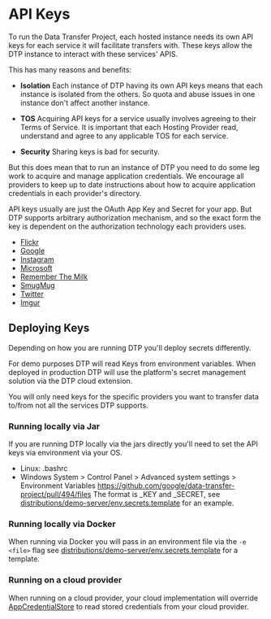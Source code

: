 # API Keys
To run the Data Transfer Project, each hosted instance needs its own API keys
for each service it will facilitate transfers with. These keys allow the
DTP instance to interact with these services' APIS.

This has many reasons and benefits:

 - **Isolation** Each instance of DTP having its own API keys means that each
   instance is isolated from the others.  So quota and abuse issues in one
   instance don't affect another instance.

 - **TOS** Acquiring API keys for a service usually involves agreeing to their
   Terms of Service.  It is important that each Hosting Provider read, understand
   and agree to any applicable TOS for each service.

 - **Security** Sharing keys is bad for security.

But this does mean that to run an instance of DTP you need to do some leg work
to acquire and manage application credentials.  We encourage all providers to
keep up to date instructions about how to acquire application credentials in
each provider's directory.

API keys usually are just the OAuth App Key and Secret for your app.  But DTP supports
arbitrary authorization mechanism, and so the exact form the key is dependent on the
authorization technology each providers uses.

 - [Flickr](../extensions/data-transfer/portability-data-transfer-flickr#keys--auth)
 - [Google](../extensions/data-transfer/portability-data-transfer-google#keys--auth)
 - [Instagram](../extensions/data-transfer/portability-data-transfer-instagram#keys--auth)
 - [Microsoft](../extensions/data-transfer/portability-data-transfer-microsoft#keys--auth)
 - [Remember The Milk](../extensions/data-transfer/portability-data-transfer-rememberthemilk#keys--auth)
 - [SmugMug](../extensions/data-transfer/portability-data-transfer-smugmug#keys--auth)
 - [Twitter](../extensions/data-transfer/portability-data-transfer-twitter#keys--auth)
 - [Imgur](../extensions/data-transfer/portability-data-transfer-imgur#keys--auth)


## Deploying Keys

Depending on how you are running DTP you'll deploy secrets differently.

For demo purposes DTP will read Keys from environment variables. When deployed in production
DTP will use the platform's secret management solution via the DTP cloud extension.

You will only need keys for the specific providers you want to transfer data to/from
not all the services DTP supports.

### Running locally via Jar

If you are running DTP locally via the jars directly you'll need to set the API keys
via environment via your OS.
  - Linux: .bashrc
  - Windows System > Control Panel > Advanced system settings > Environment Variables
 https://github.com/google/data-transfer-project/pull/494/files
 The format is <provider>_KEY and <provider>_SECRET, see
 [distributions/demo-server/env.secrets.template](../distributions/demo-server/env.secrets.template)
 for an example.

### Running locally via Docker

When running via Docker you will pass in an environment file via the `-e <file>` flag
see [distributions/demo-server/env.secrets.template](../distributions/demo-server/env.secrets.template)
for a template.

### Running on a cloud provider

When running on a cloud provider, your cloud implementation will override
[AppCredentialStore](../portability-spi-cloud/src/main/java/org/datatransferproject/spi/cloud/storage/AppCredentialStore.java)
to read stored credentials from your cloud provider.
